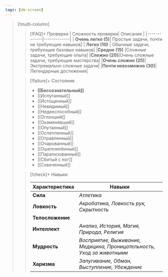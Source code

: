 ```yaml
---
tags: [dm-screen]
---
```


> [!multi-column]
>
> > [!FAQ]+ Проверки
> > | Сложность проверки| Описание |
> > |-------------|-------------|
> > | **Очень легко (5)**| Простые задачи, почти не требующие навыков|
> > | **Легко (10)** | Обычные задачи, требующие базовых навыков|
> > |**Средне (15)** |Сложные задачи, требующие опыта|
> > |**Сложно (20)**|Очень сложные задачи, требующие мастерства|
> > |**Очень сложно (25)**|Экстремально сложные задачи|
> > |**Почти невозможно (30)**|Легендарные достижения|
>
> > [!failure]+ Состояния
> >
> > - **[[Бессознательный]]**
> > - [[Испуганный]]
> > - [[Истощенный]]
> > - [[Невидимый]]
> > - [[Недееспособный]]
> > - [[Оглохший]]
> > - [[Окаменевший]]
> > - [[Опутанный]]
> > - [[Ослепленный]]
> > - [[Отравленный]]
> > - [[Очарованный]]
> > - [[Ошеломлённый]]
> > - [[Парализованный]]
> > - [[Сбитый с ног]]
> > - [[Схваченный]]
>
> > [!check]+ Навыки
> > 
> > | Характеристика | Навыки |
> > |-------------|-------------|
> > | **Сила** | *Атлетика*|
> > | **Ловкость** | *Акробатика, Ловкость рук, Скрытность* |
> > | **Телосложение** | |
> > | **Интеллект** | *Анализ, История, Магия, Природа, Религия* |
> > | **Мудрость** | *Восприятие, Выживание, Медицина, Проницательность, Уход за животными* |
> > | **Харизма** | *Запугивание, Обман, Выступление, Убеждение* |
